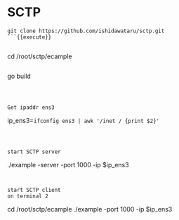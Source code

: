 # SCTP

```
git clone https://github.com/ishidawataru/sctp.git
```{{execute}}


```
cd /root/sctp/ecample
```{{execute}}

```
go build
```{{execute}}



Get ipaddr ens3
```
ip_ens3=`ifconfig ens3 | awk '/inet / {print $2}'`
```{{execute}}



start SCTP server
```
./example -server -port 1000 -ip $ip_ens3
```{{execute}}


start SCTP client 
on terminal 2
```
cd /root/sctp/ecample
./example -port 1000 -ip $ip_ens3
```{{execute T2}}